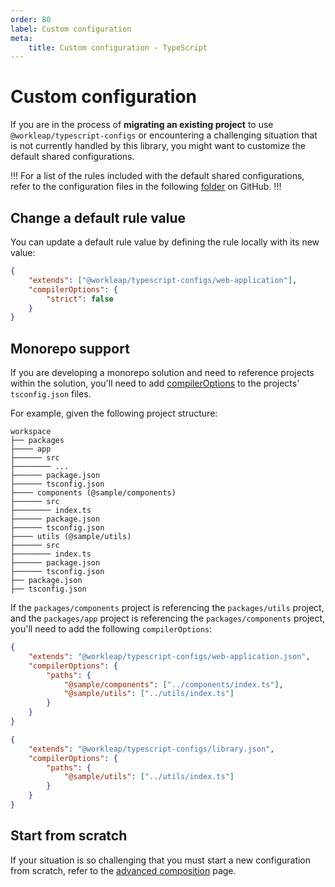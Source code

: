 ```yaml
---
order: 80
label: Custom configuration
meta:
    title: Custom configuration - TypeScript
---
```


# Custom configuration

If you are in the process of **migrating an existing project** to use `@workleap/typescript-configs` or encountering a challenging situation that is not currently handled by this library, you might want to customize the default shared configurations.

!!!
For a list of the rules included with the default shared configurations, refer to the configuration files in the following [folder](https://github.com/gsoft-inc/wl-web-configs/tree/main/packages/typescript-configs) on GitHub.
!!!

## Change a default rule value

You can update a default rule value by defining the rule locally with its new value:

```json !#3-5 tsconfig.json
{
    "extends": ["@workleap/typescript-configs/web-application"],
    "compilerOptions": {
        "strict": false
    }
}
```

<!-- I know commented code/text is bad, I will go back later to this in my next PR. The goal will be to provide a configuration for
     project using the "import" keyword but without specifying file extensions.
 -->

<!-- ## CommonJS

If you are migrating an existing project and prefer to wait before moving to ESM, add the following custom configurations:

```json !#3-6 tsconfig.json
{
    "extends": ["@workleap/typescript-configs/web-application"],
    "compilerOptions": {
        "module": "commonjs",
        "moduleResolution": "bundler"
    }
}
``` -->

## Monorepo support

If you are developing a monorepo solution and need to reference projects within the solution, you'll need to add [compilerOptions](https://www.typescriptlang.org/tsconfig#compilerOptions) to the projects' `tsconfig.json` files.

For example, given the following project structure:

``` !#3,8,13
workspace
├── packages
├──── app
├────── src
├──────── ...
├────── package.json
├────── tsconfig.json
├──── components (@sample/components)
├────── src
├──────── index.ts
├────── package.json
├────── tsconfig.json
├──── utils (@sample/utils)
├────── src
├──────── index.ts
├────── package.json
├────── tsconfig.json
├── package.json
├── tsconfig.json
```

If the `packages/components` project is referencing the `packages/utils` project, and the `packages/app` project is referencing the `packages/components` project, you'll need to add the following `compilerOptions`:

```json packages/app/tsconfig.json
{
    "extends": "@workleap/typescript-configs/web-application.json",
    "compilerOptions": {
        "paths": {
            "@sample/components": ["../components/index.ts"],
            "@sample/utils": ["../utils/index.ts"]
        }
    }
}
```

```json packages/components/tsconfig.json
{
    "extends": "@workleap/typescript-configs/library.json",
    "compilerOptions": {
        "paths": {
            "@sample/utils": ["../utils/index.ts"]
        }
    }
}
```

## Start from scratch

If your situation is so challenging that you must start a new configuration from scratch, refer to the [advanced composition](advanced-composition.md) page.
